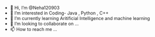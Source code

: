 - 👋 Hi, I’m @Neha120903
- 👀 I’m interested in Coding- Java , Python , C++
- 🌱 I’m currently learning Aritificial Intelligence and machine learning
- 💞️ I’m looking to collaborate on ...
- 📫 How to reach me ...

<!---
Neha120903/Neha120903 is a ✨ special ✨ repository because its `README.md` (this file) appears on your GitHub profile.
You can click the Preview link to take a look at your changes.
--->
